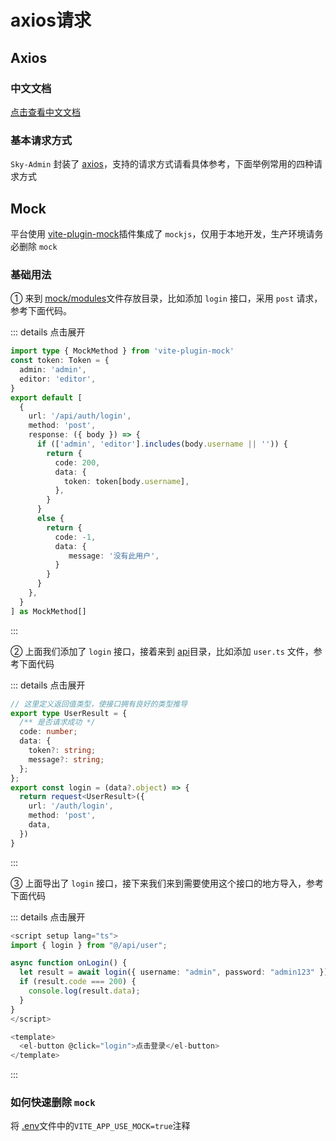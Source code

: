 # axios请求

## Axios

### 中文文档

[点击查看中文文档](https://www.axios-http.cn/)

### 基本请求方式

`Sky-Admin` 封装了 [axios](https://github.com/pan52yu/vue-sky-admin/tree/main/src/utils/http)，支持的请求方式请看具体参考，下面举例常用的四种请求方式



## Mock

平台使用 [vite-plugin-mock](https://github.com/vbenjs/vite-plugin-mock#mock-file-example)插件集成了 `mockjs`，仅用于本地开发，生产环境请务必删除 `mock`

### 基础用法

① 来到 [mock/modules](https://github.com/pan52yu/vue-sky-admin/tree/main/mock/modules)文件存放目录，比如添加 `login` 接口，采用 `post` 请求，参考下面代码。

::: details 点击展开

```ts
import type { MockMethod } from 'vite-plugin-mock'
const token: Token = {
  admin: 'admin',
  editor: 'editor',
}
export default [
  {
    url: '/api/auth/login',
    method: 'post',
    response: ({ body }) => {
      if (['admin', 'editor'].includes(body.username || '')) {
        return {
          code: 200,
          data: {
            token: token[body.username],
          },
        }
      }
      else {
        return {
          code: -1,
          data: {
             message: '没有此用户',
          }
        }
      }
    },
  }
] as MockMethod[]

```

:::

② 上面我们添加了 `login` 接口，接着来到 [api](https://github.com/pan52yu/vue-sky-admin/tree/main/src/api)目录，比如添加 `user.ts` 文件，参考下面代码

::: details 点击展开

```ts
// 这里定义返回值类型，使接口拥有良好的类型推导
export type UserResult = {
  /** 是否请求成功 */
  code: number;
  data: {
    token?: string;
    message?: string;
  };
};
export const login = (data?.object) => {
  return request<UserResult>({
    url: '/auth/login',
    method: 'post',
    data,
  })
}
```

:::

③ 上面导出了 `login` 接口，接下来我们来到需要使用这个接口的地方导入，参考下面代码

::: details 点击展开

```ts
<script setup lang="ts">
import { login } from "@/api/user";

async function onLogin() {
  let result = await login({ username: "admin", password: "admin123" });
  if (result.code === 200) {
    console.log(result.data);
  }
}
</script>

<template>
  <el-button @click="login">点击登录</el-button>
</template>
```

:::

### 如何快速删除 `mock`

将 [.env](https://github.com/pan52yu/vue-sky-admin/blob/main/.env#L8)文件中的`VITE_APP_USE_MOCK=true`注释